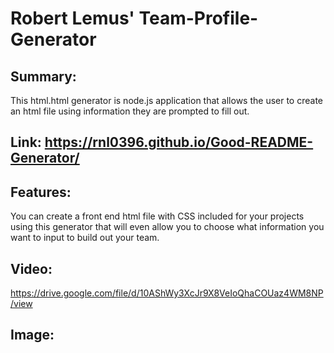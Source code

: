 # Robert Lemus' Team-Profile-Generator

## Summary:
This html.html generator is node.js application that allows the user to create an html file using information they are prompted to fill out.

## Link: https://rnl0396.github.io/Good-README-Generator/

## Features:
You can create a front end html file with CSS included for your projects using this generator that will even allow you to choose what information you want to input to build out your team.

## Video:
https://drive.google.com/file/d/10AShWy3XcJr9X8VeIoQhaCOUaz4WM8NP/view

## Image:
